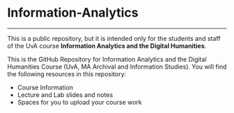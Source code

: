 # Information-Analytics

-----
This is a public repository, but it is intended only for the students and staff of the 
UvA course **Information Analytics and the Digital Humanities**.

This is the GitHub Repository for Information Analytics and the Digital Humanities Course 
(UvA, MA Archival and Information Studies). You will find the following resources in 
this repository:

  * Course Information
  * Lecture and Lab slides and notes
  * Spaces for you to upload your course work

